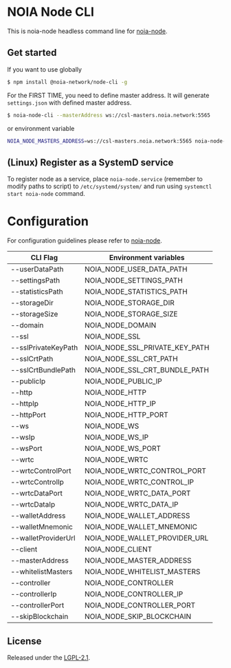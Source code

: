 # NOIA Node CLI

This is noia-node headless command line for [noia-node][noia-node].

## Get started

If you want to use globally

```sh
$ npm install @noia-network/node-cli -g
```

For the FIRST TIME, you need to define master address. It will generate `settings.json` with defined master address.

```sh
$ noia-node-cli --masterAddress ws://csl-masters.noia.network:5565
```

or environment variable

```sh
NOIA_NODE_MASTERS_ADDRESS=ws://csl-masters.noia.network:5565 noia-node-cli
```

## (Linux) Register as a SystemD service

To register node as a service, place `noia-node.service` (remember to modify paths to script) to `/etc/systemd/system/` and run using `systemctl start noia-node` command.

# Configuration

For configuration guidelines please refer to [noia-node](https://github.com/noia-network/noia-node#configuration).

| CLI Flag            | Environment variables          |
| ------------------- | ------------------------------ |
| --userDataPath      | NOIA_NODE_USER_DATA_PATH       |
| --settingsPath      | NOIA_NODE_SETTINGS_PATH        |
| --statisticsPath    | NOIA_NODE_STATISTICS_PATH      |
| --storageDir        | NOIA_NODE_STORAGE_DIR          |
| --storageSize       | NOIA_NODE_STORAGE_SIZE         |
| --domain            | NOIA_NODE_DOMAIN               |
| --ssl               | NOIA_NODE_SSL                  |
| --sslPrivateKeyPath | NOIA_NODE_SSL_PRIVATE_KEY_PATH |
| --sslCrtPath        | NOIA_NODE_SSL_CRT_PATH         |
| --sslCrtBundlePath  | NOIA_NODE_SSL_CRT_BUNDLE_PATH  |
| --publicIp          | NOIA_NODE_PUBLIC_IP            |
| --http              | NOIA_NODE_HTTP                 |
| --httpIp            | NOIA_NODE_HTTP_IP              |
| --httpPort          | NOIA_NODE_HTTP_PORT            |
| --ws                | NOIA_NODE_WS                   |
| --wsIp              | NOIA_NODE_WS_IP                |
| --wsPort            | NOIA_NODE_WS_PORT              |
| --wrtc              | NOIA_NODE_WRTC                 |
| --wrtcControlPort   | NOIA_NODE_WRTC_CONTROL_PORT    |
| --wrtcControlIp     | NOIA_NODE_WRTC_CONTROL_IP      |
| --wrtcDataPort      | NOIA_NODE_WRTC_DATA_PORT       |
| --wrtcDataIp        | NOIA_NODE_WRTC_DATA_IP         |
| --walletAddress     | NOIA_NODE_WALLET_ADDRESS       |
| --walletMnemonic    | NOIA_NODE_WALLET_MNEMONIC      |
| --walletProviderUrl | NOIA_NODE_WALLET_PROVIDER_URL  |
| --client            | NOIA_NODE_CLIENT               |
| --masterAddress     | NOIA_NODE_MASTER_ADDRESS       |
| --whitelistMasters  | NOIA_NODE_WHITELIST_MASTERS    |
| --controller        | NOIA_NODE_CONTROLLER           |
| --controllerIp      | NOIA_NODE_CONTROLLER_IP        |
| --controllerPort    | NOIA_NODE_CONTROLLER_PORT      |
| --skipBlockchain    | NOIA_NODE_SKIP_BLOCKCHAIN      |

## License

Released under the [LGPL-2.1](LICENSE).

[noia-node]: https://github.com/noia-network/noia-node
